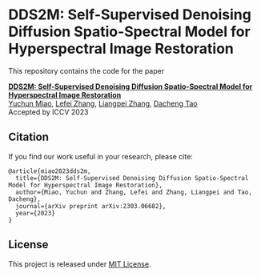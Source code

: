 # DDS2M: Self-Supervised Denoising Diffusion Spatio-Spectral Model for Hyperspectral Image Restoration
This repository contains the code for the paper 

**[DDS2M: Self-Supervised Denoising Diffusion Spatio-Spectral Model for Hyperspectral Image Restoration][1]**  
[Yuchun Miao][myc], [Lefei Zhang][zlf], [Liangpei Zhang][zlp], [Dacheng Tao][tdc]   
Accepted by ICCV 2023












## Citation
If you find our work useful in your research, please cite:

```
@article{miao2023dds2m,
  title={DDS2M: Self-Supervised Denoising Diffusion Spatio-Spectral Model for Hyperspectral Image Restoration},
  author={Miao, Yuchun and Zhang, Lefei and Zhang, Liangpei and Tao, Dacheng},
  journal={arXiv preprint arXiv:2303.06682},
  year={2023}
}
```

## License

This project is released under [MIT License](LICENSE).


[1]: https://arxiv.org/abs/1701.06487
[myc]: https://scholar.google.com/citations?user=-ec3mwUAAAAJ&hl=en
[zlf]: https://scholar.google.com/citations?user=BLKHwNwAAAAJ&hl=en
[zlp]: https://scholar.google.com/citations?user=vzj2hcYAAAAJ&hl=en
[tdc]: https://scholar.google.com/citations?user=RwlJNLcAAAAJ&hl=en
